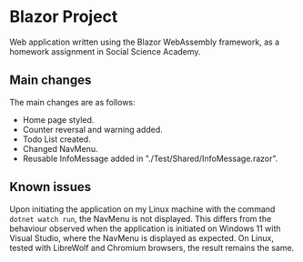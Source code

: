 # Blazor Project

Web application written using the Blazor WebAssembly framework, as a homework assignment in Social Science Academy.

## Main changes 
The main changes are as follows:

- Home page styled.
- Counter reversal and warning added.
- Todo List created.
- Changed NavMenu.
- Reusable InfoMessage added in "./Test/Shared/InfoMessage.razor".

## Known issues

Upon initiating the application on my Linux machine with the command `dotnet watch run`, the NavMenu is not displayed. This differs from the behaviour observed when the application is initiated on Windows 11 with Visual Studio, where the NavMenu is displayed as expected.
On Linux, tested with LibreWolf and Chromium browsers, the result remains the same.
